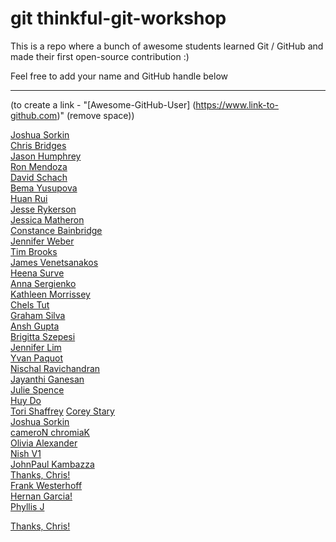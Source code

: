
# git thinkful-git-workshop
This is a repo where a bunch of awesome students learned Git / GitHub and made their first open-source contribution :)

Feel free to add your name and GitHub handle below
___

(to create a link - "[Awesome-GitHub-User] (https://www.link-to-github.com)" (remove space))

[Joshua Sorkin](https://github.com/cameron-chromiak)<br/>
[Chris Bridges](https://github.com/chrisbridges)<br/>
[Jason Humphrey](https://github.com/greenpioneer)<br/>
[Ron Mendoza](https://github.com/codingendeavor)<br/>
[David Schach](https://github.com/dschach)<br/>
[Bema Yusupova](https://github.com/ayusupova)<br/>
[Huan Rui](https://github.com/huanrui001)<br/>
[Jesse Rykerson](https://github.com/Jryke)<br>
[Jessica Matheron](https://github.com/JessicaMatheron)<br/>
[Constance Bainbridge](https://github.com/conbainbridge)<br/>
[Jennifer Weber](https://github.com/becomingajunior)<br/>
[Tim Brooks](https://github.com/timryanb)<br/>
[James Venetsanakos](https://github.com/jvenetTimeTrade)<br/>
[Heena Surve](https://github.com/heenasurve)<br>
[Anna Sergienko](https://github.com/asergienk)<br>
[Kathleen Morrissey](https://github.com/kentmssy)<br/>
[Chels Tut](https://github.com/chelstut)<br/>
[Graham Silva](https://github.com/grsilva1996)<br/>
[Ansh Gupta](https://github.com/anshgupta2000)<br/>
[Brigitta Szepesi](https://github.com/brigittasz11)<br/>
[Jennifer Lim](https://github.com/emptybones)<br/>
[Yvan Paquot](https://github.com/percevaus)<br/>
[Nischal Ravichandran](https://github.com/nischalravichandran)<br/>
[Jayanthi Ganesan](https://github.com/Jaygthi)<br/>
[Julie Spence](https://github.com/enrtopy69)<br/>
[Huy Do](https://github.com/HuydDo)<br/>
[Tori Shaffrey](https://github.com/torishaffrey)
[Corey Stary](https://github.com/coreystary)<br/>
[Joshua Sorkin](https://github.com/joshuasorkin)<br/>
[cameroN chromiaK](https://github.com/cameron-chromiak)<br/>
[Olivia Alexander](https://github.com/oliviaca1027)<br/>
[Nish V1](https://github.com/joblesspeople2222)<br/>
[JohnPaul Kambazza](https://github.com/jkamby)<br/>
[Thanks, Chris!](https://www.thinkful.com/join/sign-up/)<br/>
[Frank Westerhoff](https://github.com/westerhofffl)<br>
[Hernan Garcia!](https://github.com/hagarciag)<br/>
[Phyllis J](https://github.com/pdjones70)


[Thanks, Chris!](https://www.thinkful.com/join/sign-up/)<br/>
